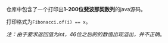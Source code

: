 仓库中包含了一个打印出**1-200位斐波那契数列**的java源码。

打印格式为`Fibonacci.of(i) == x`。

*注：由于要求返回值为int，46位之后的的数值出现溢出，并不正确*。
